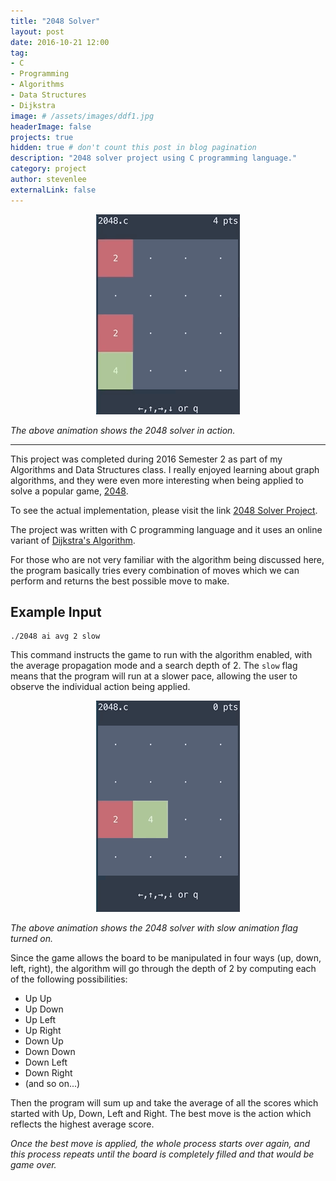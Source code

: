 ```yaml
---
title: "2048 Solver"
layout: post
date: 2016-10-21 12:00
tag:
- C
- Programming
- Algorithms
- Data Structures
- Dijkstra
image: # /assets/images/ddf1.jpg
headerImage: false
projects: true
hidden: true # don't count this post in blog pagination
description: "2048 solver project using C programming language."
category: project
author: stevenlee
externalLink: false
---
```


<div style="text-align:center"><img src ="/assets/gifs/2048-fast.gif" /></div>

*The above animation shows the 2048 solver in action.*

---


This project was completed during 2016 Semester 2 as part of my Algorithms and Data Structures class. I really enjoyed learning about graph algorithms, and they were even more interesting when being applied to solve a popular game, [2048](https://gabrielecirulli.github.io/2048/).

To see the actual implementation, please visit the link [2048 Solver Project](www.google.com).

The project was written with C programming language and it uses an online variant of [Dijkstra's Algorithm](https://en.wikipedia.org/wiki/Dijkstra%27s_algorithm).

For those who are not very familiar with the algorithm being discussed here, the program basically tries every combination of moves which we can perform and returns the best possible move to make.

## Example Input
```
./2048 ai avg 2 slow
```

This command instructs the game to run with the algorithm enabled, with the average propagation mode and a search depth of 2. The `slow` flag means that the program will run at a slower pace, allowing the user to observe the individual action being applied.

<div style="text-align:center"><img src ="/assets/gifs/2048-slow.gif" /></div>

*The above animation shows the 2048 solver with slow animation flag turned on.*

Since the game allows the board to be manipulated in four ways (up, down, left, right), the algorithm will go through the depth of 2 by computing each of the following possibilities:

* Up Up
* Up Down
* Up Left
* Up Right
* Down Up
* Down Down
* Down Left
* Down Right
* (and so on...)

Then the program will sum up and take the average of all the scores which started with Up, Down, Left and Right. The best move is the action which reflects the highest average score.

*Once the best move is applied, the whole process starts over again, and this process repeats until the board is completely filled and that would be game over.*
